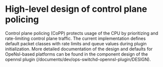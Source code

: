 # High-level design of control plane policing
Control plane policing (CoPP) protects usage of the CPU by prioritizing and rate-limiting control plane traffic. The current implementation defines default packet classes with rate limits and queue values during plugin initialization. More detailed documentation of the design and defaults for OpeNsl-based platforms can be found in the component design of the opennsl plugin (/documents/dev/ops-switchd-opennsl-plugin/DESIGN).
